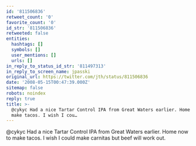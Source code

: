 ```yaml
---
id: '811506836'
retweet_count: '0'
favorite_count: '0'
id_str: '811506836'
retweeted: false
entities:
  hashtags: []
  symbols: []
  user_mentions: []
  urls: []
in_reply_to_status_id_str: '811497313'
in_reply_to_screen_name: jpasski
original_url: https://twitter.com/jth/status/811506836
date: '2008-05-15T00:47:39.000Z'
sitemap: false
robots: noindex
reply: true
title: >-
  @cykyc Had a nice Tartar Control IPA from Great Waters earlier. Home now to
  make tacos. I wish I cou…
---
```


@cykyc Had a nice Tartar Control IPA from Great Waters earlier. Home now to make tacos. I wish I could make carnitas but beef will work out.
